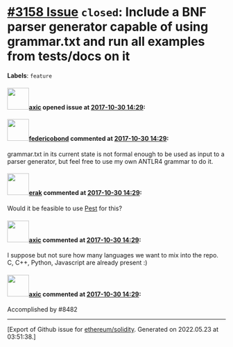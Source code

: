 # [\#3158 Issue](https://github.com/ethereum/solidity/issues/3158) `closed`: Include a BNF parser generator capable of using grammar.txt and run all examples from tests/docs on it
**Labels**: `feature`


#### <img src="https://avatars.githubusercontent.com/u/20340?v=4" width="50">[axic](https://github.com/axic) opened issue at [2017-10-30 14:29](https://github.com/ethereum/solidity/issues/3158):



#### <img src="https://avatars.githubusercontent.com/u/138426?u=3117125771b06e3aa8da468c8f41e4038d717974&v=4" width="50">[federicobond](https://github.com/federicobond) commented at [2017-10-30 14:29](https://github.com/ethereum/solidity/issues/3158#issuecomment-342550600):

grammar.txt in its current state is not formal enough to be used as input to a parser generator, but feel free to use my own ANTLR4 grammar to do it.

#### <img src="https://avatars.githubusercontent.com/u/20012009?u=61e903cf16bc5f3353db1d571401e2e71b6f61ed&v=4" width="50">[erak](https://github.com/erak) commented at [2017-10-30 14:29](https://github.com/ethereum/solidity/issues/3158#issuecomment-443656022):

Would it be feasible to use [Pest](https://github.com/pest-parser/pest) for this?

#### <img src="https://avatars.githubusercontent.com/u/20340?v=4" width="50">[axic](https://github.com/axic) commented at [2017-10-30 14:29](https://github.com/ethereum/solidity/issues/3158#issuecomment-456256590):

I suppose but not sure how many languages we want to mix into the repo. C, C++, Python, Javascript are already present :)

#### <img src="https://avatars.githubusercontent.com/u/20340?v=4" width="50">[axic](https://github.com/axic) commented at [2017-10-30 14:29](https://github.com/ethereum/solidity/issues/3158#issuecomment-669934210):

Accomplished by #8482


-------------------------------------------------------------------------------



[Export of Github issue for [ethereum/solidity](https://github.com/ethereum/solidity). Generated on 2022.05.23 at 03:51:38.]
